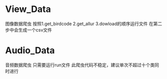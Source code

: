 # View_Data
 图像数据爬虫
按照1.get_birdcode 2.get_allur 3.dowload的顺序运行文件
在第二步中会生成一个csv文件
# Audio_Data
 音频数据爬虫
只需要运行run文件
此爬虫代码不稳定，建议单次不超过十个类同时进行
